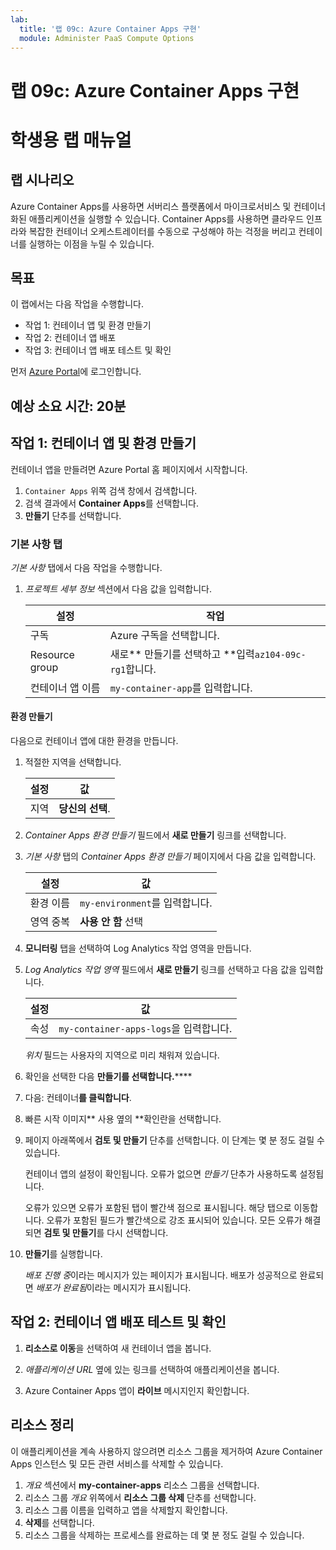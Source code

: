 ```yaml
---
lab:
  title: '랩 09c: Azure Container Apps 구현'
  module: Administer PaaS Compute Options
---
```


# 랩 09c: Azure Container Apps 구현
# 학생용 랩 매뉴얼

## 랩 시나리오
Azure Container Apps를 사용하면 서버리스 플랫폼에서 마이크로서비스 및 컨테이너화된 애플리케이션을 실행할 수 있습니다. Container Apps를 사용하면 클라우드 인프라와 복잡한 컨테이너 오케스트레이터를 수동으로 구성해야 하는 걱정을 버리고 컨테이너를 실행하는 이점을 누릴 수 있습니다.

## 목표

이 랩에서는 다음 작업을 수행합니다.
- 작업 1: 컨테이너 앱 및 환경 만들기
- 작업 2: 컨테이너 앱 배포
- 작업 3: 컨테이너 앱 배포 테스트 및 확인

먼저 [Azure Portal](https://portal.azure.com)에 로그인합니다.

## 예상 소요 시간: 20분

## 작업 1: 컨테이너 앱 및 환경 만들기

컨테이너 앱을 만들려면 Azure Portal 홈 페이지에서 시작합니다.

1. `Container Apps` 위쪽 검색 창에서 검색합니다.
1. 검색 결과에서 **Container Apps**를 선택합니다.
1. **만들기** 단추를 선택합니다.

### 기본 사항 탭

*기본 사항* 탭에서 다음 작업을 수행합니다.

1. *프로젝트 세부 정보* 섹션에서 다음 값을 입력합니다.

    | 설정 | 작업 |
    |---|---|
    | 구독 | Azure 구독을 선택합니다. |
    | Resource group | 새로** 만들기를 선택하고 **입력`az104-09c-rg1`합니다. |
    | 컨테이너 앱 이름 |  `my-container-app`를 입력합니다. |

#### 환경 만들기

다음으로 컨테이너 앱에 대한 환경을 만듭니다.

1. 적절한 지역을 선택합니다.

    | 설정 | 값 |
    |--|--|
    | 지역 | **당신의 선택**. |

1. *Container Apps 환경 만들기* 필드에서 **새로 만들기** 링크를 선택합니다.
1. *기본 사항* 탭의 *Container Apps 환경 만들기* 페이지에서 다음 값을 입력합니다.

    | 설정 | 값 |
    |--|--|
    | 환경 이름 | `my-environment`를 입력합니다. |
    | 영역 중복 | **사용 안 함** 선택 |

1. **모니터링** 탭을 선택하여 Log Analytics 작업 영역을 만듭니다.
1. *Log Analytics 작업 영역* 필드에서 **새로 만들기** 링크를 선택하고 다음 값을 입력합니다.

    | 설정 | 값 |
    |--|--|
    | 속성 | `my-container-apps-logs`을 입력합니다. |
  
    *위치* 필드는 사용자의 지역으로 미리 채워져 있습니다.

1. 확인을 선택한 다음 **만들기를 선택합니다.****** 

1. 다음: 컨테이너**를 클릭합니다**.

1. 빠른 시작 이미지** 사용 옆의 **확인란을 선택합니다.

1. 페이지 아래쪽에서 **검토 및 만들기** 단추를 선택합니다. 이 단계는 몇 분 정도 걸릴 수 있습니다. 

    컨테이너 앱의 설정이 확인됩니다. 오류가 없으면 *만들기* 단추가 사용하도록 설정됩니다.  

    오류가 있으면 오류가 포함된 탭이 빨간색 점으로 표시됩니다.  해당 탭으로 이동합니다. 오류가 포함된 필드가 빨간색으로 강조 표시되어 있습니다.  모든 오류가 해결되면 **검토 및 만들기**를 다시 선택합니다.

1. **만들기**를 실행합니다.

    *배포 진행 중*이라는 메시지가 있는 페이지가 표시됩니다.  배포가 성공적으로 완료되면 *배포가 완료됨*이라는 메시지가 표시됩니다.
   
## 작업 2: 컨테이너 앱 배포 테스트 및 확인

1. **리소스로 이동**을 선택하여 새 컨테이너 앱을 봅니다.

1. *애플리케이션 URL* 옆에 있는 링크를 선택하여 애플리케이션을 봅니다.

1. Azure Container Apps 앱이 **라이브** 메시지인지 확인합니다.

## 리소스 정리

이 애플리케이션을 계속 사용하지 않으려면 리소스 그룹을 제거하여 Azure Container Apps 인스턴스 및 모든 관련 서비스를 삭제할 수 있습니다.

1. *개요* 섹션에서 **my-container-apps** 리소스 그룹을 선택합니다.
1. 리소스 그룹 *개요* 위쪽에서 **리소스 그룹 삭제** 단추를 선택합니다.
1. 리소스 그룹 이름을 입력하고 앱을 삭제할지 확인합니다. 
1. **삭제**를 선택합니다.
1. 리소스 그룹을 삭제하는 프로세스를 완료하는 데 몇 분 정도 걸릴 수 있습니다.
